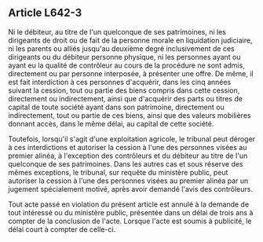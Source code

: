 Article L642-3
----
Ni le débiteur, au titre de l'un quelconque de ses patrimoines, ni les
dirigeants de droit ou de fait de la personne morale en liquidation judiciaire,
ni les parents ou alliés jusqu'au deuxième degré inclusivement de ces dirigeants
ou du débiteur personne physique, ni les personnes ayant ou ayant eu la qualité
de contrôleur au cours de la procédure ne sont admis, directement ou par
personne interposée, à présenter une offre. De même, il est fait interdiction à
ces personnes d'acquérir, dans les cinq années suivant la cession, tout ou
partie des biens compris dans cette cession, directement ou indirectement, ainsi
que d'acquérir des parts ou titres de capital de toute société ayant dans son
patrimoine, directement ou indirectement, tout ou partie de ces biens, ainsi que
des valeurs mobilières donnant accès, dans le même délai, au capital de cette
société.

Toutefois, lorsqu'il s'agit d'une exploitation agricole, le tribunal peut
déroger à ces interdictions et autoriser la cession à l'une des personnes visées
au premier alinéa, à l'exception des contrôleurs et du débiteur au titre de l'un
quelconque de ses patrimoines. Dans les autres cas et sous réserve des mêmes
exceptions, le tribunal, sur requête du ministère public, peut autoriser la
cession à l'une des personnes visées au premier alinéa par un jugement
spécialement motivé, après avoir demandé l'avis des contrôleurs.

Tout acte passé en violation du présent article est annulé à la demande de tout
intéressé ou du ministère public, présentée dans un délai de trois ans à compter
de la conclusion de l'acte. Lorsque l'acte est soumis à publicité, le délai
court à compter de celle-ci.
